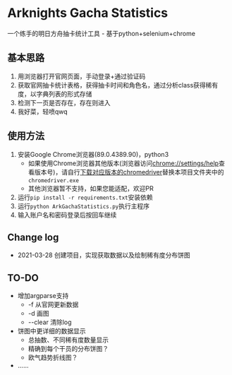 # Arknights Gacha Statistics
一个练手的明日方舟抽卡统计工具 - 基于python+selenium+chrome

## 基本思路
1. 用浏览器打开官网页面，手动登录+通过验证码
2. 获取官网抽卡统计表格，获得抽卡时间和角色名，通过分析class获得稀有度，以字典列表的形式存储
3. 检测下一页是否存在，存在则进入
4. 我好菜，轻喷qwq

## 使用方法
1. 安装Google Chrome浏览器(89.0.4389.90)，python3
   - 如果使用Chrome浏览器其他版本(浏览器访问[chrome://settings/help](chrome://settings/help)查看版本号)，请自行[下载对应版本的chromedriver](http://npm.taobao.org/mirrors/chromedriver/)替换本项目文件夹中的`chromedriver.exe`
   - 其他浏览器暂不支持，如果您能适配，欢迎PR
2. 运行`pip install -r requirements.txt`安装依赖
3. 运行`python ArkGachaStatistics.py`执行主程序
4. 输入账户名和密码登录后按回车继续

## Change log
- 2021-03-28 创建项目，实现获取数据以及绘制稀有度分布饼图

## TO-DO
- 增加argparse支持
  * -f 从官网更新数据
  * -d 画图
  * --clear 清除log
- 饼图中更详细的数据显示
  * 总抽数、不同稀有度数量显示
  * 精确到每个干员的分布饼图？
  * 欧气趋势折线图？
- ......